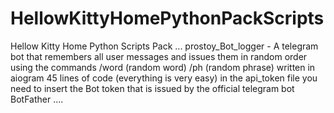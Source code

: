 # HellowKittyHomePythonPackScripts
Hellow Kitty Home Python Scripts Pack
...
prostoy_Bot_logger - A telegram bot that remembers all user messages and issues them in random order using the commands /word (random word) /ph (random phrase) written in aiogram 45 lines of code (everything is very easy) in the api_token file you need to insert the Bot token that is issued by the official telegram bot BotFather ....
